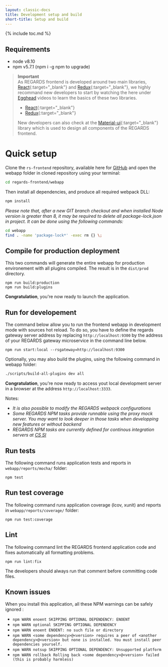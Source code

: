 ```yaml
---
layout: classic-docs
title: Development setup and build
short-title: Setup and build
---
```


{% include toc.md %}

## Requirements

-	node v8.10
-	npm v5.7.1 (npm i -g npm to upgrade)

> **Important**  
> As REGARDS frontend is developed around two main libraries, [React](https://facebook.github.io/react/){:target="_blank"} and [Redux](http://redux.js.org){:target="_blank"}, we highly recommand new developers to start by watching the here under [Egghead](https://egghead.io) videos to learn the basics of these two libraries.
>   - [React](https://egghead.io/courses/react-native-fundamentals){:target="_blank"}
>   - [Redux](https://egghead.io/courses/getting-started-with-redux){:target="_blank"}  
>  
>New developers can also check at the [Material-ui](http://www.material-ui.com/#/components/app-bar){:target="_blank"} library which is used to design all components of the REGARDS frontend.

# Quick setup

Clone the `rs-frontend` repository, available here for [GitHub](https://github.com/RegardsOss/regards-frontend) and open the webapp folder in cloned repository using your terminal:

```sh
cd regards-frontend/webapp
```
Then install all dependencies, and produce all required webpack DLL:

```sh
npm install
```

*Please note that, after a new GIT branch checkout and when installed Node version is greater than 8, it may be required to delete all package-lock.json in project. It can be done using the following commands:*
```sh
cd webapp
find . -name 'package-lock*' -exec rm {} \;
```

## Compile for production deployment

This two commands will generate the entire webapp for production environement with all plugins compiled.
The result is in the `dist/prod` directory.

```
npm run build:production
npm run build:plugins
```

**Congratulation**, you're now ready to launch the application.

## Run for developement

The command below allow you to run the frontend webapp in development mode with sources hot reload.
To do so, you have to define the regards gateway server address by replacing `http://localhost:9300` by the address 
of your REGARDS gateway microservice in the command line below.

```
npm run start:local --rsgateway=http://localhost:9300
```
Optionally, you may also build the plugins, using the following command in webapp folder:
```sh
./scripts/build-all-plugins dev all
```
**Congratulation**, you're now ready to access yout local development server in a browser at the address `http://localhost:3333`.

Notes:
* _It is also possible to modify the REGARDS webpack configurations_
* _Some REGARDS NPM tasks provide runnable using the proxy mock server. You may want to look deeper in those tasks when developping new features or without backend_
* _REGARDS NPM tasks are currently defined for continous integration servers at [CS SI](https://www.c-s.fr/)_


## Run tests

The following command runs application tests and reports in `webapp/reports/mocha/` folder:

```
npm test
```

## Run test coverage

The following command runs application coverage (lcov, xunit) and reports in `webapp/reports/coverage/` folder:

```
npm run test:coverage
```

## Lint

The following command lint the REGARDS frontend application code and fixes automatically all formatting problems.

```
npm run lint:fix
```

The developers should always run that comment before committing code files.

## Known issues

When you install this application, all these NPM warnings can be safely ignored :  
- `npm WARN enoent SKIPPING OPTIONAL DEPENDENCY: ENOENT`
- `npm WARN optional SKIPPING OPTIONAL DEPENDENCY`
- `npm WARN enoent ENOENT: no such file or directory`
- `npm WARN <some dependency>@<version> requires a peer of <another dependency>@<version> but none is installed. You must install peer dependencies yourself.`
- `npm WARN notsup SKIPPING OPTIONAL DEPENDENCY: Unsupported platform`
- `npm WARN rollback Rolling back <some dependency>@<version> failed (this is probably harmless)`
